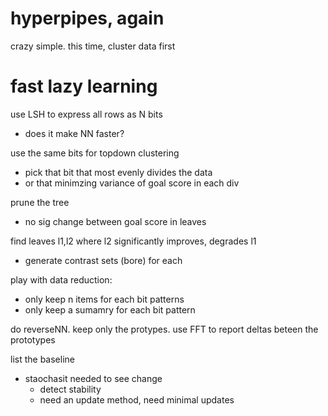 

# hyperpipes, again

crazy simple. this time, cluster data first

# fast lazy learning

use LSH to express all rows as N bits

- does it make NN faster?

use the same bits for topdown clustering

- pick that bit that most evenly divides the data
- or that minimzing variance of goal score in each div

prune the tree

- no sig change between goal score in leaves

find leaves l1,l2 where l2 significantly improves, degrades l1

- generate contrast sets (bore) for each

play with data reduction: 

- only keep n items for each bit patterns
- only keep a sumamry for each bit pattern

do reverseNN. keep only the protypes. use FFT to report deltas
beteen the prototypes


list the baseline

- staochasit needed to see change
     - detect stability
     - need an update method, need minimal updates

